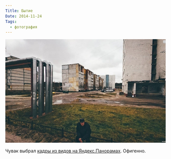 ```yaml
---
Title: Бытие
Date: 2014-11-24
Tags:
  - фотография
---
```


![yandex-street.jpg](images/yandex-street.jpg)

Чувак выбрал [кадры из видов на Яндекс.Панорамах][1]. Офигенно.

[1]: http://calvertjournal.com/photography/show/3353/street-view-photography-russia-yandex-maps-panoramas-google